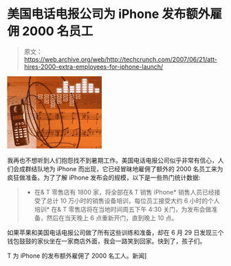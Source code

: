 # 美国电话电报公司为 iPhone 发布额外雇佣 2000 名员工

> 原文：<https://web.archive.org/web/http://techcrunch.com/2007/06/21/att-hires-2000-extra-employees-for-iphone-launch/>

![](img/ced79aef0862957d37ae65628e97b521.png)

我再也不想听到人们抱怨找不到暑期工作。美国电话电报公司似乎非常有信心，人们会成群结队地为 iPhone 而出现，它已经冒昧地雇佣了额外的 2000 名员工来为疯狂做准备。为了了解 iPhone 发布会的规模，以下是一些热门统计数据:

> *   在& T 零售店有 1800 家，将全部在& T 销售 iPhone*   销售人员已经接受了总计 10 万小时的销售设备培训，每位员工接受大约 6 小时的个人培训*   在& T 零售店将在当地时间周五下午 4:30 关门，为发布会做准备，然后在当天晚上 6 点重新开门，直到晚上 10 点。

如果苹果和美国电话电报公司做了所有这些训练和准备，却在 6 月 29 日发现三个钱包鼓鼓的家伙坐在一家商店外面，我会一路笑到回家。快到了，孩子们。

T 为 iPhone 的发布额外雇佣了 2000 名工人。新闻]
